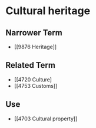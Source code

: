 # Cultural heritage  

## Narrower Term

- [[9876 Heritage]]  

## Related Term

- [[4720 Culture]
- [[4753 Customs]]  

## Use

- [[4703 Cultural property]]  

